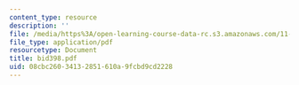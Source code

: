 ```yaml
---
content_type: resource
description: ''
file: /media/https%3A/open-learning-course-data-rc.s3.amazonaws.com/11-422-downtown-management-organizations-fall-2006/08cbc26034132851610a9fcbd9cd2228_bid398.pdf
file_type: application/pdf
resourcetype: Document
title: bid398.pdf
uid: 08cbc260-3413-2851-610a-9fcbd9cd2228
---
```

